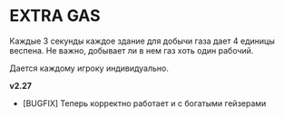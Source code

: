 # EXTRA GAS

Каждые 3 секунды каждое здание для добычи газа дает 4 единицы веспена. Не важно, добывает ли в нем газ хоть один рабочий.

Дается каждому игроку индивидуально.

**v2.27**

* [BUGFIX] Теперь корректно работает и с богатыми гейзерами
